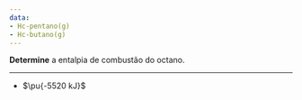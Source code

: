 ```yaml
---
data:
- Hc-pentano(g)
- Hc-butano(g)
---
```


**Determine** a entalpia de combustão do octano.

---

- $\pu{-5520 kJ}$


